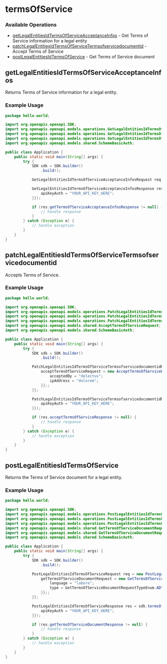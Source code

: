 # termsOfService

### Available Operations

* [getLegalEntitiesIdTermsOfServiceAcceptanceInfos](#getlegalentitiesidtermsofserviceacceptanceinfos) - Get Terms of Service information for a legal entity
* [patchLegalEntitiesIdTermsOfServiceTermsofservicedocumentid](#patchlegalentitiesidtermsofservicetermsofservicedocumentid) - Accept Terms of Service
* [postLegalEntitiesIdTermsOfService](#postlegalentitiesidtermsofservice) - Get Terms of Service document

## getLegalEntitiesIdTermsOfServiceAcceptanceInfos

Returns Terms of Service information for a legal entity.

### Example Usage

```java
package hello.world;

import org.openapis.openapi.SDK;
import org.openapis.openapi.models.operations.GetLegalEntitiesIdTermsOfServiceAcceptanceInfosRequest;
import org.openapis.openapi.models.operations.GetLegalEntitiesIdTermsOfServiceAcceptanceInfosResponse;
import org.openapis.openapi.models.operations.GetLegalEntitiesIdTermsOfServiceAcceptanceInfosSecurity;
import org.openapis.openapi.models.shared.SchemeBasicAuth;

public class Application {
    public static void main(String[] args) {
        try {
            SDK sdk = SDK.builder()
                .build();

            GetLegalEntitiesIdTermsOfServiceAcceptanceInfosRequest req = new GetLegalEntitiesIdTermsOfServiceAcceptanceInfosRequest("tempore");            

            GetLegalEntitiesIdTermsOfServiceAcceptanceInfosResponse res = sdk.termsOfService.getLegalEntitiesIdTermsOfServiceAcceptanceInfos(req, new GetLegalEntitiesIdTermsOfServiceAcceptanceInfosSecurity() {{
                apiKeyAuth = "YOUR_API_KEY_HERE";
            }});

            if (res.getTermsOfServiceAcceptanceInfosResponse != null) {
                // handle response
            }
        } catch (Exception e) {
            // handle exception
        }
    }
}
```

## patchLegalEntitiesIdTermsOfServiceTermsofservicedocumentid

Accepts Terms of Service.

### Example Usage

```java
package hello.world;

import org.openapis.openapi.SDK;
import org.openapis.openapi.models.operations.PatchLegalEntitiesIdTermsOfServiceTermsofservicedocumentidRequest;
import org.openapis.openapi.models.operations.PatchLegalEntitiesIdTermsOfServiceTermsofservicedocumentidResponse;
import org.openapis.openapi.models.operations.PatchLegalEntitiesIdTermsOfServiceTermsofservicedocumentidSecurity;
import org.openapis.openapi.models.shared.AcceptTermsOfServiceRequest;
import org.openapis.openapi.models.shared.SchemeBasicAuth;

public class Application {
    public static void main(String[] args) {
        try {
            SDK sdk = SDK.builder()
                .build();

            PatchLegalEntitiesIdTermsOfServiceTermsofservicedocumentidRequest req = new PatchLegalEntitiesIdTermsOfServiceTermsofservicedocumentidRequest("cupiditate", "aperiam") {{
                acceptTermsOfServiceRequest = new AcceptTermsOfServiceRequest() {{
                    acceptedBy = "delectus";
                    ipAddress = "dolorem";
                }};;
            }};            

            PatchLegalEntitiesIdTermsOfServiceTermsofservicedocumentidResponse res = sdk.termsOfService.patchLegalEntitiesIdTermsOfServiceTermsofservicedocumentid(req, new PatchLegalEntitiesIdTermsOfServiceTermsofservicedocumentidSecurity() {{
                apiKeyAuth = "YOUR_API_KEY_HERE";
            }});

            if (res.acceptTermsOfServiceResponse != null) {
                // handle response
            }
        } catch (Exception e) {
            // handle exception
        }
    }
}
```

## postLegalEntitiesIdTermsOfService

Returns the Terms of Service document for a legal entity.

### Example Usage

```java
package hello.world;

import org.openapis.openapi.SDK;
import org.openapis.openapi.models.operations.PostLegalEntitiesIdTermsOfServiceRequest;
import org.openapis.openapi.models.operations.PostLegalEntitiesIdTermsOfServiceResponse;
import org.openapis.openapi.models.operations.PostLegalEntitiesIdTermsOfServiceSecurity;
import org.openapis.openapi.models.shared.GetTermsOfServiceDocumentRequest;
import org.openapis.openapi.models.shared.GetTermsOfServiceDocumentRequestTypeEnum;
import org.openapis.openapi.models.shared.SchemeBasicAuth;

public class Application {
    public static void main(String[] args) {
        try {
            SDK sdk = SDK.builder()
                .build();

            PostLegalEntitiesIdTermsOfServiceRequest req = new PostLegalEntitiesIdTermsOfServiceRequest("dolore") {{
                getTermsOfServiceDocumentRequest = new GetTermsOfServiceDocumentRequest() {{
                    language = "labore";
                    type = GetTermsOfServiceDocumentRequestTypeEnum.ADYEN_CAPITAL;
                }};;
            }};            

            PostLegalEntitiesIdTermsOfServiceResponse res = sdk.termsOfService.postLegalEntitiesIdTermsOfService(req, new PostLegalEntitiesIdTermsOfServiceSecurity() {{
                apiKeyAuth = "YOUR_API_KEY_HERE";
            }});

            if (res.getTermsOfServiceDocumentResponse != null) {
                // handle response
            }
        } catch (Exception e) {
            // handle exception
        }
    }
}
```
